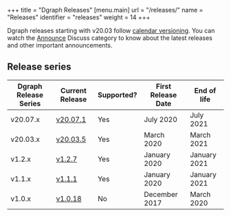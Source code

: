 +++
title = "Dgraph Releases"
[menu.main]
  url = "/releases/"
  name = "Releases"
  identifier = "releases"
  weight = 14
+++

Dgraph releases starting with v20.03 follow [calendar versioning](https://calver.org).
You can watch the [Announce][] Discuss category to know about the latest releases and other important announcements.

[Announce]: https://discuss.dgraph.io/c/announce

## Release series

 Dgraph Release Series | Current Release | Supported? | First Release Date | End of life
-----------------------|-----------------|------------|--------------------|------------
 v20.07.x              | [v20.07.1][]    | Yes        | July 2020          | July 2021       
 v20.03.x              | [v20.03.5][]    | Yes        | March 2020         | March 2021
 v1.2.x                | [v1.2.7][]      | Yes        | January 2020       | January 2021
 v1.1.x                | [v1.1.1][]      | Yes        | January 2020       | January 2021
 v1.0.x                | [v1.0.18][]     | No         | December 2017      | March 2020


[v20.07.1]: https://discuss.dgraph.io/t/dgraph-v20-07-1-savvy-shuri-1/10441
[v20.03.5]: https://discuss.dgraph.io/t/dgraph-v20-03-5-release/10442
[v1.2.7]: https://discuss.dgraph.io/t/dgraph-v1-2-7/10507
[v1.1.1]: https://discuss.dgraph.io/t/dgraph-v1-1-1-release/5664
[v1.0.18]: https://discuss.dgraph.io/t/dgraph-v1-0-18-release/5663

